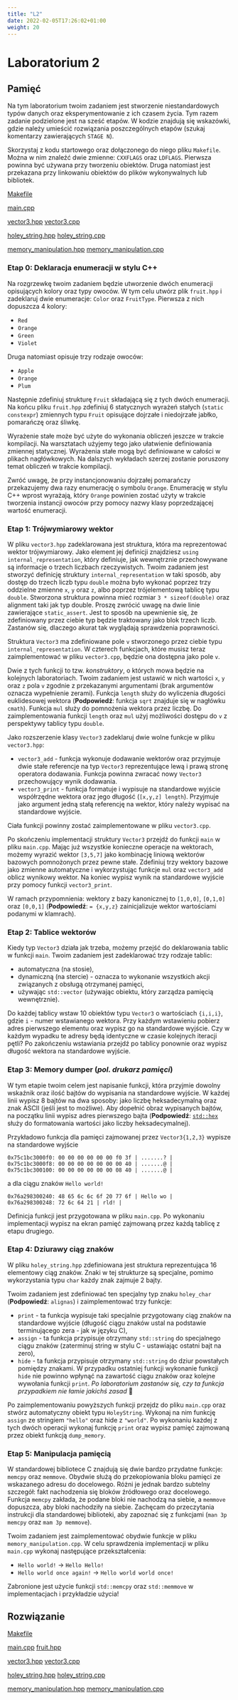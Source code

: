 ```yaml
---
title: "L2"
date: 2022-02-05T17:26:02+01:00
weight: 20
---
```


# Laboratorium 2
## Pamięć

Na tym laboratorium twoim zadaniem jest stworzenie niestandardowych typów danych oraz eksperymentowanie z ich czasem życia.
Tym razem zadanie podzielone jest na sześć etapów.
W kodzie znajdują się wskazówki, gdzie należy umieścić rozwiązania poszczególnych etapów (szukaj komentarzy zawierających `STAGE N`).

Skorzystaj z kodu startowego oraz dołączonego do niego pliku `Makefile`. Można w nim znaleźć dwie zmienne: `CXXFLAGS` oraz `LDFLAGS`. Pierwsza powinna być używana przy tworzeniu obiektów.
Druga natomiast jest przekazana przy linkowaniu obiektów do plików wykonywalnych lub bibliotek.

[Makefile](src/Makefile)

[main.cpp](src/main.cpp)

[vector3.hpp](src/vector3.hpp) [vector3.cpp](src/vector3.cpp) 

[holey_string.hpp](src/holey_string.hpp) [holey_string.cpp](src/holey_string.cpp) 

[memory_manipulation.hpp](src/memory_manipulation.hpp) [memory_manipulation.cpp](src/memory_manipulation.cpp)

### Etap 0: Deklaracja enumeracji w stylu C++

Na rozgrzewkę twoim zadaniem będzie utworzenie dwóch enumeracji opisujących kolory oraz typy owoców.
W tym celu utwórz plik `fruit.hpp` i zadeklaruj dwie enumeracje: `Color` oraz `FruitType`.
Pierwsza z nich dopuszcza 4 kolory:
* `Red`
* `Orange`
* `Green`
* `Violet`

Druga natomiast opisuje trzy rodzaje owoców:
* `Apple`
* `Orange`
* `Plum`

Następnie zdefiniuj strukturę `Fruit` składającą się z tych dwóch enumeracji.
Na końcu pliku `fruit.hpp` zdefiniuj 6 statycznych wyrażeń stałych (`static constexpr`) zmiennych typu `Fruit` opisujące dojrzałe i niedojrzałe jabłko, pomarańczę oraz śliwkę.

Wyrażenie stałe może być użyte do wykonania obliczeń jeszcze w trakcie kompilacji.
Na warsztatach użyjemy tego jako ułatwienie definiowania zmiennej statycznej.
Wyrażenia stałe mogą być definiowane w całości w plikach nagłówkowych.
Na dalszych wykładach szerzej zostanie poruszony temat obliczeń w trakcie kompilacji.

Zwróć uwagę, że przy instancjonowaniu dojrzałej pomarańczy przekazujemy dwa razy enumerację o symbolu `Orange`.
Enumerację w stylu C++ wprost wyrażają, który `Orange` powinien zostać użyty w trakcie tworzenia instancji owoców przy pomocy nazwy klasy poprzedzającej wartość enumeracji.

### Etap 1: Trójwymiarowy wektor
W pliku `vector3.hpp` zadeklarowana jest struktura, która ma reprezentować wektor trójwymiarowy.
Jako element jej definicji znajdziesz `using internal_representation`, który definiuje, jak wewnętrznie przechowywane są informacje o trzech liczbach rzeczywistych.
Twoim zadaniem jest stworzyć definicję struktury `internal_representation` w taki sposób, aby dostęp do trzech liczb typu `double` można było wykonać poprzez trzy oddzielne zmienne `x`, `y` oraz `z`, albo poprzez trójelementową tablicę typu `double`.
Stworzona struktura powinna mieć rozmiar `3 * sizeof(double)` oraz alignment taki jak typ double.
Proszę zwrócić uwagę na dwie linie zawierające `static_assert`.
Jest to sposób na upewnienie się, że zdefiniowany przez ciebie typ będzie traktowany jako blok trzech liczb.
Zastanów się, dlaczego akurat tak wyglądają sprawdzenia poprawności.

Struktura `Vector3` ma zdefiniowane pole `v` stworzonego przez ciebie typu `internal_representation`.
W czterech funkcjach, które musisz teraz zaimplementować w pliku `vector3.cpp`, będzie ona dostępna jako pole `v`.

Dwie z tych funkcji to tzw. *konstruktory*, o których mowa będzie na kolejnych laboratoriach.
Twoim zadaniem jest ustawić w nich wartości `x`, `y` oraz `z` pola `v` zgodnie z przekazanymi argumentami (brak argumentów oznacza wypełnienie zerami).
Funkcja `length` służy do wyliczenia długości euklidesowej wektora (**Podpowiedź**: funkcja `sqrt` znajduje się w nagłówku `cmath`).
Funkcja `mul` służy do pomnożenia wektora przez liczbę.
Do zaimplementowania funkcji `length` oraz `mul` użyj możliwości dostępu do `v` z perspektywy tablicy typu `double`.

Jako rozszerzenie klasy `Vector3` zadeklaruj dwie wolne funkcje w pliku `vector3.hpp`:
* `vector3_add` - funkcja wykonuje dodawanie wektorów oraz przyjmuje dwie stałe referencje na typ `Vector3` reprezentujące lewą i prawą stronę operatora dodawania. Funkcja powinna zwracać nowy `Vector3` przechowujący wynik dodawania.
* `vector3_print` - funkcja formatuje i wypisuje na standardowe wyjście współrzędne wektora oraz jego długość (`[x,y,z] length`). Przyjmuje jako argument jedną stałą referencję na wektor, który należy wypisać na standardowe wyjście.

Ciała funkcji powinny zostać zaimplementowane w pliku `vector3.cpp`.

Po skończeniu implementacji struktury `Vector3` przejdź do funkcji `main` w pliku `main.cpp`. 
Mając już wszystkie konieczne operacje na wektorach, możemy wyrazić wektor `[3,5,7]` jako kombinację liniową wektorów bazowych pomnożonych przez pewne stałe.
Zdefiniuj trzy wektory bazowe jako zmienne automatyczne i wykorzystując funkcje `mul` oraz `vector3_add` oblicz wynikowy wektor. Na koniec wypisz wynik na standardowe wyjście przy pomocy funkcji `vector3_print`.


W ramach przypomnienia: wektory z bazy kanonicznej to `[1,0,0]`, `[0,1,0]` oraz `[0,0,1]` (**Podpowiedź**: `= {x,y,z}` zainicjalizuje wektor wartościami podanymi w klamrach).

### Etap 2: Tablice wektorów

Kiedy typ `Vector3` działa jak trzeba, możemy przejść do deklarowania tablic w funkcji `main`.
Twoim zadaniem jest zadeklarować trzy rodzaje tablic:
* automatyczna (na stosie),
* dynamiczną (na stercie) - oznacza to wykonanie wszystkich akcji związanych z obsługą otrzymanej pamięci,
* używając `std::vector` (używając obiektu, który zarządza pamięcią wewnętrznie).

Do każdej tablicy wstaw 10 obiektów typu `Vector3` o wartościach `{i,i,i}`, gdzie `i` - numer wstawianego wektora.
Przy każdym wstawieniu pobierz adres pierwszego elementu oraz wypisz go na standardowe wyjście. Czy w każdym wypadku te adresy będą identyczne w czasie kolejnych iteracji pętli?
Po zakończeniu wstawiania przejdź po tablicy ponownie oraz wypisz długość wektora na standardowe wyjście.

### Etap 3: Memory dumper (*pol. drukarz pamięci*)

W tym etapie twoim celem jest napisanie funkcji, która przyjmie dowolny wskaźnik oraz ilość bajtów do wypisania na standardowe wyjście.
W każdej linii wypisz 8 bajtów na dwa sposoby: jako liczbę heksadecymalną oraz znak ASCII (jeśli jest to możliwe).
Aby dopełnić obraz wypisanych bajtów, na początku linii wypisz adres pierwszego bajta (**Podpowiedź**: [`std::hex`](https://en.cppreference.com/w/cpp/io/manip/hex) służy do formatowania wartości jako liczby heksadecymalnej).

Przykładowo funkcja dla pamięci zajmowanej przez `Vector3{1,2,3}` wypisze na standardowe wyjście
```
0x75c1bc3000f0: 00 00 00 00 00 00 f0 3f | .......? |
0x75c1bc3000f8: 00 00 00 00 00 00 00 40 | .......@ |
0x75c1bc300100: 00 00 00 00 00 00 08 40 | .......@ |
```
a dla ciągu znaków `Hello world!`
```
0x76a298300240: 48 65 6c 6c 6f 20 77 6f | Hello wo |
0x76a298300248: 72 6c 64 21 | rld! |
```

Definicja funkcji jest przygotowana w pliku `main.cpp`.
Po wykonaniu implementacji wypisz na ekran pamięć zajmowaną przez każdą tablicę z etapu drugiego.

### Etap 4: Dziurawy ciąg znaków

W pliku `holey_string.hpp` zdefiniowana jest struktura reprezentująca 16 elementowy ciąg znaków.
Znaki w tej strukturze są specjalne, pomimo wykorzystania typu `char` każdy znak zajmuje 2 bajty.

Twoim zadaniem jest zdefiniować ten specjalny typ znaku `holey_char` (**Podpowiedź**: `alignas`) i zaimplementować trzy funkcje:
* `print` - ta funkcja wypisuje taki specjalnie przygotowany ciąg znaków na standardowe wyjście (długość ciągu znaków ustal na podstawie terminującego zera - jak w języku C),
* `assign` - ta funkcja przypisuje otrzymany `std::string` do specjalnego ciągu znaków (zaterminuj string w stylu C - ustawiając ostatni bajt na zero),
* `hide` - ta funkcja przypisuje otrzymany `std::string` do dziur powstałych pomiędzy znakami.
W przypadku ostatniej funkcji wykonanie funkcji `hide` nie powinno wpłynąć na zawartość ciągu znaków oraz kolejne wywołania funkcji `print`. *Po laboratorium zastanów się, czy ta funkcja przypadkiem nie łamie jakichś zasad* 🤔

Po zaimplementowaniu powyższych funkcji przejdz do pliku `main.cpp` oraz stwórz automatyczny obiekt typu `HoleyString`. Wykonaj na nim funkcję `assign` ze stringiem `"hello"` oraz hide z `"world"`. Po wykonaniu każdej z tych dwóch operacji wykonaj funkcję `print` oraz wypisz pamięć zajmowaną przez obiekt funkcją `dump_memory`.


### Etap 5: Manipulacja pamięcią

W standardowej bibliotece C znajdują się dwie bardzo przydatne funkcje: `memcpy` oraz `memmove`.
Obydwie służą do przekopiowania bloku pamięci ze wskazanego adresu do docelowego.
Różni je jednak bardzo subtelny szczegół: fakt nachodzenia się bloków źródłowego oraz docelowego.
Funkcja `memcpy` zakłada, że podane bloki nie nachodzą na siebie, a `memmove` dopuszcza, aby bloki nachodziły na siebie.
Zachęcam do przeczytania instrukcji dla standardowej biblioteki, aby zapoznać się z funkcjami (`man 3p memcpy` oraz `mam 3p memmove`).

Twoim zadaniem jest zaimplementować obydwie funkcje w pliku `memory_manipulation.cpp`.
W celu sprawdzenia implementacji w pliku `main.cpp` wykonaj następujące przekształcenia:
* `Hello world!` -> `Hello Hello!`
* `Hello world once again!` -> `Hello world world once!`

Zabronione jest użycie funkcji `std::memcpy` oraz `std::memmove` w implementacjach i przykładzie użycia!

## Rozwiązanie

[Makefile](solution/Makefile)

[main.cpp](solution/main.cpp) [fruit.hpp](solution/fruit.hpp)

[vector3.hpp](solution/vector3.hpp) [vector3.cpp](solution/vector3.cpp) 

[holey_string.hpp](solution/holey_string.hpp) [holey_string.cpp](solution/holey_string.cpp) 

[memory_manipulation.hpp](solution/memory_manipulation.hpp) [memory_manipulation.cpp](solution/memory_manipulation.cpp)
